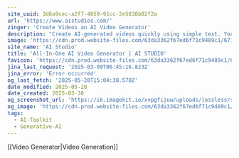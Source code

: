 ```yaml
---
site_uuid: 3d6a9cec-a2f7-4859-91cc-2e5838b02f2a
url: 'https://www.aistudios.com/'
zinger: 'Create Videos an AI Video Generator'
description: "Create AI-generated videos quickly using simple text. You can make any idea into video with Deepbrain AI's Online AI video generation tool."
image: 'https://cdn.prod.website-files.com/63da3362f67ed6f71c9489c1/67110c3309d814f76db52d4a_aistudios_deepbrainai.png'
site_name: 'AI Studio'
title: 'All-In-One AI Video Generator | AI STUDIO'
favicon: 'https://cdn.prod.website-files.com/63da3362f67ed6f71c9489c1/6710fc52c1b4308c5d43631c_Favicon_aistudios.svg'
jina_last_request: '2025-03-09T06:45:16.823Z'
jina_error: 'Error occurred'
og_last_fetch: '2025-05-28T15:04:38.570Z'
date_modified: 2025-05-28
date_created: 2025-03-30
og_screenshot_url: 'https://ik.imagekit.io/xvpgfijuw/uploads/lossless/screenshots/20250528_AI_Studios_og_screenshot.jpeg'
og_image: 'https://cdn.prod.website-files.com/63da3362f67ed6f71c9489c1/67110c3309d814f76db52d4a_aistudios_deepbrainai.png'
tags:
  - AI-Toolkit
  - Generative-AI
---
```


[[Video Generator|Video Generation]]